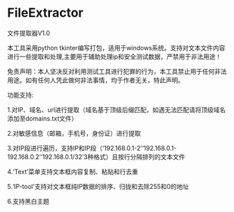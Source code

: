 # FileExtractor
文件提取器V1.0

本工具采用python tkinter编写打包，适用于windows系统。支持对文本文件内容进行一些提取和处理,主要用于辅助处理ip和安全测试数据，严禁用于非法用途！

免责声明：本人坚决反对利用测试工具进行犯罪的行为，本工具禁止用于任何非法用途。如有任何人凭此做何非法事情，均于作者无关，特此声明。

功能支持:

1.对IP、域名、url进行提取（域名基于顶级后缀匹配，如遇无法匹配请将顶级域名添加至domains.txt文件）

2.对敏感信息（邮箱，手机号，身份证）进行提取

3.对IP段进行遍历，支持IP和IP段（‘192.168.0.1-2’‘192.168.0.1-192.168.0.2’‘192.168.0.1/32’3种格式）且按行分隔排列的文本文件

4.‘Text’菜单支持文本框内容复制、粘贴和行去重

5.‘IP-tool’支持对文本框纯IP数据的排序、归拢和去除255和0的地址

6.支持黑白主题
